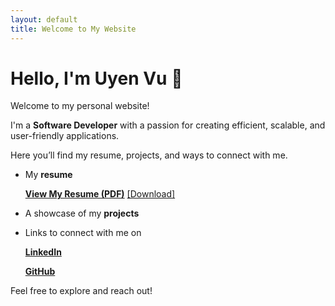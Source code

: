 ```yaml
---
layout: default
title: Welcome to My Website
---
```


# Hello, I'm Uyen Vu 👋
Welcome to my personal website! 

I'm a **Software Developer** with a passion for creating efficient, scalable, and user-friendly applications.

Here you’ll find my resume, projects, and ways to connect with me.

- My **resume**
  
  **[View My Resume (PDF)](files/resume.pdf)**
  [[Download]](files/resume.pdf)
- A showcase of my **projects**
- Links to connect with me on
  
  **[LinkedIn](https://linkedin.com/in/your-profile)**
  
  **[GitHub](https://github.com/your-username)**


Feel free to explore and reach out!
